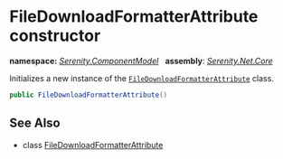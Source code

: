 # FileDownloadFormatterAttribute constructor
**namespace:** *[Serenity.ComponentModel](../../README.md#serenity.componentmodel-namespace)*   **assembly**: *[Serenity.Net.Core](../../README.md)*

Initializes a new instance of the [`FileDownloadFormatterAttribute`](../FileDownloadFormatterAttribute.md) class.

```csharp
public FileDownloadFormatterAttribute()
```

## See Also

* class [FileDownloadFormatterAttribute](../FileDownloadFormatterAttribute.md)
